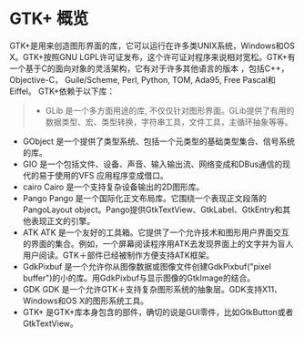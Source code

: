 # GTK+ 概览

GTK+是用来创造图形界面的库，它可以运行在许多类UNIX系统，Windows和OS X。GTK+按照GNU LGPL许可证发布，这个许可证对程序来说相对宽松。GTK+有一个基于C的面向对象的灵活架构，它有对于许多其他语言的版本 ，包括C++，Objective-C， Guile/Scheme, Perl, Python, TOM, Ada95, Free Pascal和Eiffel。
GTK+依赖于以下库：

>* GLib 是一个多方面用途的库,  不仅仅针对图形界面。GLib提供了有用的数据类型、宏、类型转换，字符串工具，文件工具，主循环抽象等等。
* GObject 是一个提供了类型系统、包括一个元类型的基础类型集合、信号系统的库。
* GIO 是一个包括文件、设备、声音、输入输出流、网络变成和DBus通信的现代的易于使用的VFS 应用程序变成借口。
* cairo Cairo 是一个支持复杂设备输出的2D图形库。
* Pango Pango 是一个国际化正文布局库。它围绕一个表现正文段落的PangoLayout object。Pango提供GtkTextView、GtkLabel、GtkEntry和其他表现正文的引擎。
* ATK ATK 是一个友好的工具箱。它提供了一个允许技术和图形用户界面交互的界面的集合。例如，一个屏幕阅读程序用ATK去发现界面上的文字并为盲人用户阅读。GTK＋部件已经被制作方便支持ATK框架。
* GdkPixbuf 是一个允许你从图像数据或图像文件创建GdkPixbuf("pixel buffer")的小的库。用GdkPixbuf与显示图像的GtkImage的结合。
* GDK GDK 是一个允许GTK＋支持复杂图形系统的抽象层。GDK支持X11、Windows和OS X的图形系统工具。
* GTK+ 是GTK+库本身包含的部件，确切的说是GUI零件，比如GtkButton或者GtkTextView。

